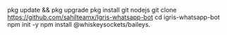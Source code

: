 pkg update && pkg upgrade
pkg install git nodejs
git clone https://github.com/sahilteamx/Igris-whatsapp-bot
cd igris-whatsapp-bot
npm init -y
npm install @whiskeysockets/baileys.
